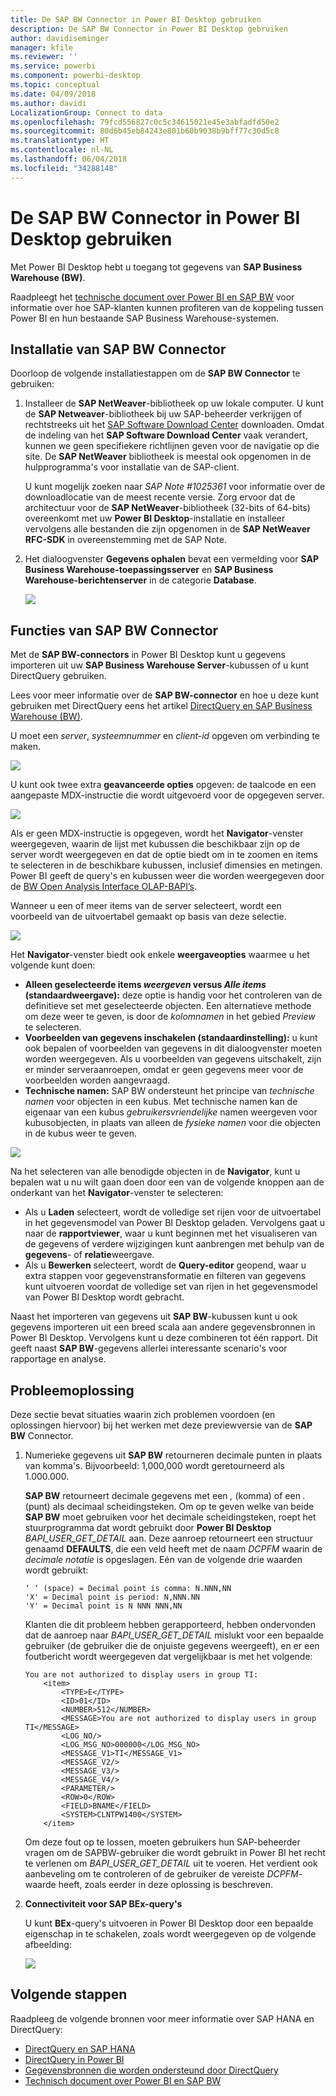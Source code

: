 ```yaml
---
title: De SAP BW Connector in Power BI Desktop gebruiken
description: De SAP BW Connector in Power BI Desktop gebruiken
author: davidiseminger
manager: kfile
ms.reviewer: ''
ms.service: powerbi
ms.component: powerbi-desktop
ms.topic: conceptual
ms.date: 04/09/2018
ms.author: davidi
LocalizationGroup: Connect to data
ms.openlocfilehash: 79fcd556827c0c5c34615021e45e3abfadfd50e2
ms.sourcegitcommit: 80d6b45eb84243e801b60b9038b9bff77c30d5c8
ms.translationtype: HT
ms.contentlocale: nl-NL
ms.lasthandoff: 06/04/2018
ms.locfileid: "34288148"
---
```

# <a name="use-the-sap-bw-connector-in-power-bi-desktop"></a>De SAP BW Connector in Power BI Desktop gebruiken
Met Power BI Desktop hebt u toegang tot gegevens van **SAP Business Warehouse (BW)**.

Raadpleegt het [technische document over Power BI en SAP BW](https://aka.ms/powerbiandsapbw) voor informatie over hoe SAP-klanten kunnen profiteren van de koppeling tussen Power BI en hun bestaande SAP Business Warehouse-systemen.

## <a name="installation-of-sap-bw-connector"></a>Installatie van SAP BW Connector
Doorloop de volgende installatiestappen om de **SAP BW Connector** te gebruiken:

1. Installeer de **SAP NetWeaver**-bibliotheek op uw lokale computer. U kunt de **SAP Netweaver**-bibliotheek bij uw SAP-beheerder verkrijgen of rechtstreeks uit het [SAP Software Download Center](https://support.sap.com/swdc) downloaden. Omdat de indeling van het **SAP Software Download Center** vaak verandert, kunnen we geen specifiekere richtlijnen geven voor de navigatie op die site. De **SAP NetWeaver** bibliotheek is meestal ook opgenomen in de hulpprogramma's voor installatie van de SAP-client.
   
   U kunt mogelijk zoeken naar *SAP Note #1025361* voor informatie over de downloadlocatie van de meest recente versie. Zorg ervoor dat de architectuur voor de **SAP NetWeaver**-bibliotheek (32-bits of 64-bits) overeenkomt met uw **Power BI Desktop**-installatie en installeer vervolgens alle bestanden die zijn opgenomen in de **SAP NetWeaver RFC-SDK**  in overeenstemming met de SAP Note.
2. Het dialoogvenster **Gegevens ophalen** bevat een vermelding voor **SAP Business Warehouse-toepassingsserver** en **SAP Business Warehouse-berichtenserver** in de categorie **Database**.
   
   ![](media/desktop-sap-bw-connector/sap_bw_2a.png)

## <a name="sap-bw-connector-features"></a>Functies van SAP BW Connector
Met de **SAP BW-connectors** in Power BI Desktop kunt u gegevens importeren uit uw **SAP Business Warehouse Server**-kubussen of u kunt DirectQuery gebruiken. 

Lees voor meer informatie over de **SAP BW-connector** en hoe u deze kunt gebruiken met DirectQuery eens het artikel [DirectQuery en SAP Business Warehouse (BW)](desktop-directquery-sap-bw.md).

U moet een *server*, *systeemnummer* en *client-id* opgeven om verbinding te maken.

![](media/desktop-sap-bw-connector/sap_bw_3a.png)

U kunt ook twee extra **geavanceerde opties** opgeven: de taalcode en een aangepaste MDX-instructie die wordt uitgevoerd voor de opgegeven server.

![](media/desktop-sap-bw-connector/sap_bw_4a.png)

Als er geen MDX-instructie is opgegeven, wordt het **Navigator**-venster weergegeven, waarin de lijst met kubussen die beschikbaar zijn op de server wordt weergegeven en dat de optie biedt om in te zoomen en items te selecteren in de beschikbare kubussen, inclusief dimensies en metingen. Power BI geeft de query's en kubussen weer die worden weergegeven door de [BW Open Analysis Interface OLAP-BAPI’s](https://help.sap.com/saphelp_nw70/helpdata/en/d9/ed8c3c59021315e10000000a114084/content.htm).

Wanneer u een of meer items van de server selecteert, wordt een voorbeeld van de uitvoertabel gemaakt op basis van deze selectie.

![](media/desktop-sap-bw-connector/sap_bw_5.png)

Het **Navigator**-venster biedt ook enkele **weergaveopties** waarmee u het volgende kunt doen:

* **Alleen geselecteerde items *weergeven* versus *Alle items* (standaardweergave):** deze optie is handig voor het controleren van de definitieve set met geselecteerde objecten. Een alternatieve methode om deze weer te geven, is door de *kolomnamen* in het gebied *Preview* te selecteren.
* **Voorbeelden van gegevens inschakelen (standaardinstelling):** u kunt ook bepalen of voorbeelden van gegevens in dit dialoogvenster moeten worden weergegeven. Als u voorbeelden van gegevens uitschakelt, zijn er minder serveraanroepen, omdat er geen gegevens meer voor de voorbeelden worden aangevraagd.
* **Technische namen:** SAP BW ondersteunt het principe van *technische namen* voor objecten in een kubus. Met technische namen kan de eigenaar van een kubus *gebruikersvriendelijke* namen weergeven voor kubusobjecten, in plaats van alleen de *fysieke namen* voor die objecten in de kubus weer te geven.

![](media/desktop-sap-bw-connector/sap_bw_6.png)

Na het selecteren van alle benodigde objecten in de **Navigator**, kunt u bepalen wat u nu wilt gaan doen door een van de volgende knoppen aan de onderkant van het **Navigator**-venster te selecteren:

* Als u **Laden** selecteert, wordt de volledige set rijen voor de uitvoertabel in het gegevensmodel van Power BI Desktop geladen. Vervolgens gaat u naar de **rapportviewer**, waar u kunt beginnen met het visualiseren van de gegevens of verdere wijzigingen kunt aanbrengen met behulp van de **gegevens**- of **relatie**weergave.
* Als u **Bewerken** selecteert, wordt de **Query-editor** geopend, waar u extra stappen voor gegevenstransformatie en filteren van gegevens kunt uitvoeren voordat de volledige set van rijen in het gegevensmodel van Power BI Desktop wordt gebracht.

Naast het importeren van gegevens uit **SAP BW**-kubussen kunt u ook gegevens importeren uit een breed scala aan andere gegevensbronnen in Power BI Desktop. Vervolgens kunt u deze combineren tot één rapport. Dit geeft naast **SAP BW**-gegevens allerlei interessante scenario's voor rapportage en analyse.

## <a name="troubleshooting"></a>Probleemoplossing
Deze sectie bevat situaties waarin zich problemen voordoen (en oplossingen hiervoor) bij het werken met deze previewversie van de **SAP BW** Connector.

1. Numerieke gegevens uit **SAP BW** retourneren decimale punten in plaats van komma's. Bijvoorbeeld: 1,000,000 wordt geretourneerd als 1.000.000.
   
   **SAP BW** retourneert decimale gegevens met een *,* (komma) of een *.* (punt) als decimaal scheidingsteken. Om op te geven welke van beide **SAP BW** moet gebruiken voor het decimale scheidingsteken, roept het stuurprogramma dat wordt gebruikt door **Power BI Desktop** *BAPI_USER_GET_DETAIL* aan. Deze aanroep retourneert een structuur genaamd **DEFAULTS**, die een veld heeft met de naam *DCPFM* waarin de *decimale notatie* is opgeslagen. Eén van de volgende drie waarden wordt gebruikt:
   
       ‘ ‘ (space) = Decimal point is comma: N.NNN,NN
       'X' = Decimal point is period: N,NNN.NN
       'Y' = Decimal point is N NNN NNN,NN
   
   Klanten die dit probleem hebben gerapporteerd, hebben ondervonden dat de aanroep naar *BAPI_USER_GET_DETAIL* mislukt voor een bepaalde gebruiker (de gebruiker die de onjuiste gegevens weergeeft), en er een foutbericht wordt weergegeven dat vergelijkbaar is met het volgende:
   
       You are not authorized to display users in group TI:
           <item>
               <TYPE>E</TYPE>
               <ID>01</ID>
               <NUMBER>512</NUMBER>
               <MESSAGE>You are not authorized to display users in group TI</MESSAGE>
               <LOG_NO/>
               <LOG_MSG_NO>000000</LOG_MSG_NO>
               <MESSAGE_V1>TI</MESSAGE_V1>
               <MESSAGE_V2/>
               <MESSAGE_V3/>
               <MESSAGE_V4/>
               <PARAMETER/>
               <ROW>0</ROW>
               <FIELD>BNAME</FIELD>
               <SYSTEM>CLNTPW1400</SYSTEM>
           </item>
   
   Om deze fout op te lossen, moeten gebruikers hun SAP-beheerder vragen om de SAPBW-gebruiker die wordt gebruikt in Power BI het recht te verlenen om *BAPI_USER_GET_DETAIL* uit te voeren. Het verdient ook aanbeveling om te controleren of de gebruiker de vereiste *DCPFM*-waarde heeft, zoals eerder in deze oplossing is beschreven.
2. **Connectiviteit voor SAP BEx-query's**
   
   U kunt **BEx**-query's uitvoeren in Power BI Desktop door een bepaalde eigenschap in te schakelen, zoals wordt weergegeven op de volgende afbeelding:
   
   ![](media/desktop-sap-bw-connector/sap_bw_8.png)

## <a name="next-steps"></a>Volgende stappen
Raadpleeg de volgende bronnen voor meer informatie over SAP HANA en DirectQuery:

* [DirectQuery en SAP HANA](desktop-directquery-sap-hana.md)
* [DirectQuery in Power BI](desktop-directquery-about.md)
* [Gegevensbronnen die worden ondersteund door DirectQuery](desktop-directquery-data-sources.md)
* [Technisch document over Power BI en SAP BW](https://aka.ms/powerbiandsapbw)
